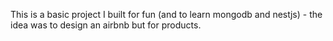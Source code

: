 This is a basic project I built for fun (and to learn mongodb and nestjs) - the idea was to design an airbnb but for products.
